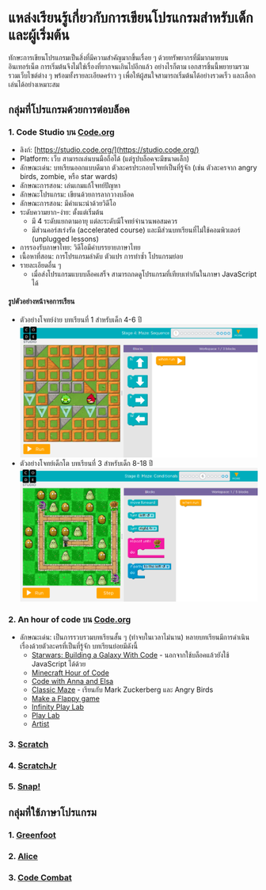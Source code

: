 # แหล่งเรียนรู้เกี่ยวกับการเขียนโปรแกรมสำหรับเด็กและผู้เริ่มต้น

ทักษะการเขียนโปรแกรมเป็นสิ่งที่มีความสำคัญมากขึ้นเรื่อย ๆ ด้วยทรัพยากรที่มีมากมายบนอินเทอร์เน็ต
การเริ่มต้นจึงไม่ใช่เรื่องที่ยากจนเกินไปอีกแล้ว อย่างไรก็ตาม เอกสารชิ้นนี้พยายามรวมรวมเว็บไซต์ต่าง ๆ
พร้อมทั้งรายละเอียดคร่าว ๆ เพื่อให้ผู้สนใจสามารถเริ่มต้นได้อย่างรวดเร็ว และเลือกเล่นได้อย่างเหมาะสม

## กลุ่มที่โปรแกรมด้วยการต่อบล็อค

### 1. Code Studio บน [Code.org](http://code.org)

* ลิงก์: [https://studio.code.org/](https://studio.code.org/)
* Platform: เว็บ สามารถเล่นบนมือถือได้ (แต่รูปบล็อคจะมีขนาดเล็ก)
* ลักษณะเด่น: บทเรียนออกแบบดีมาก ตัวละครประกอบโจทย์เป็นที่รู้จัก (เช่น ตัวละครจาก angry birds, zombie, หรือ star wards)
* ลักษณะการสอน: เล่นเกมแก้โจทย์ปัญหา
* ลักษณะโปรแกรม: เขียนด้วยการลากวางบล็อค
* ลักษณะการสอน: มีคำแนะนำด้วยวิดีโอ
* ระดับความยาก-ง่าย: ตั้งแต่เริ่มต้น
  * มี 4 ระดับแยกตามอายุ แต่ละระดับมีโจทย์จำนวนพอสมควร
  * มีส่วนคอร์สเร่งรัด (accelerated course) และมีส่วนบทเรียนที่ไม่ใช้คอมพิวเตอร์ (unplugged lessons)
* การรองรับภาษาไทย: วิดีโอมีคำบรรยายภาษาไทย
* เนื้อหาที่สอน: การโปรแกรมลำดับ ตัวแปร การทำซ้ำ โปรแกรมย่อย
* รายละเอียดอื่น ๆ
  * เมื่อส่งโปรแกรมแบบบล็อคเสร็จ สามารถกดดูโปรแกรมที่เทียบเท่ากันในภาษา JavaScript ได้

#### รูปตัวอย่างหน้าจอการเรียน
* ตัวอย่างโจทย์ง่าย บทเรียนที่ 1 สำหรับเด็ก 4-6 ปี ![ตัวอย่าง-ง่าย](images/code-studio/sample-easy.png)
* ตัวอย่างโจทย์เด็กโต บทเรียนที่ 3 สำหรับเด็ก 8-18 ปี
![ตัวอย่าง-เงื่อนไ](images/code-studio/sample-conditions.png)

### 2. An hour of code บน [Code.org](https://code.org/learn)
* ลักษณะเด่น: เป็นการรวบรวมบทเรียนสั้น ๆ (ทำจบในเวลาไม่นาน) หลายบทเรียนมีการดำเนินเรื่องด้วยตัวละครที่เป็นที่รู้จัก บทเรียนย่อยมีดังนี้
  * [Starwars: Building a Galaxy With Code](https://code.org/starwars) - นอกจากใช้บล็อคแล้วยังใช้ JavaScript ได้ด้วย
  * [Minecraft Hour of Code](https://code.org/mc)
  * [Code with Anna and Elsa](https://hourofcode.com/frzn)
  * [Classic Maze](https://hourofcode.com/code) - เรียนกับ Mark Zuckerberg และ Angry Birds
  * [Make a Flappy game](https://hourofcode.com/flap)
  * [Infinity Play Lab](https://hourofcode.com/inf)
  * [Play Lab](https://hourofcode.com/lab)
  * [Artist](https://hourofcode.com/art)

### 3. [Scratch](https://scratch.mit.edu/)

### 4. [ScratchJr](https://www.scratchjr.org/)

### 5. [Snap!](http://snap.berkeley.edu/)

## กลุ่มที่ใช้ภาษาโปรแกรม

### 1. [Greenfoot](http://www.greenfoot.org/)

### 2. [Alice](http://www.alice.org/index.php)

### 3. [Code Combat](https://codecombat.com/)
